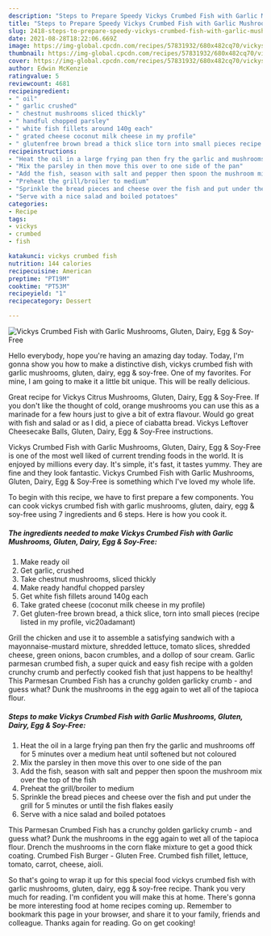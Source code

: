 ```yaml
---
description: "Steps to Prepare Speedy Vickys Crumbed Fish with Garlic Mushrooms, Gluten, Dairy, Egg &amp;amp; Soy-Free"
title: "Steps to Prepare Speedy Vickys Crumbed Fish with Garlic Mushrooms, Gluten, Dairy, Egg &amp;amp; Soy-Free"
slug: 2418-steps-to-prepare-speedy-vickys-crumbed-fish-with-garlic-mushrooms-gluten-dairy-egg-and-amp-soy-free
date: 2021-08-28T18:22:06.669Z
image: https://img-global.cpcdn.com/recipes/57831932/680x482cq70/vickys-crumbed-fish-with-garlic-mushrooms-gluten-dairy-egg-soy-free-recipe-main-photo.jpg
thumbnail: https://img-global.cpcdn.com/recipes/57831932/680x482cq70/vickys-crumbed-fish-with-garlic-mushrooms-gluten-dairy-egg-soy-free-recipe-main-photo.jpg
cover: https://img-global.cpcdn.com/recipes/57831932/680x482cq70/vickys-crumbed-fish-with-garlic-mushrooms-gluten-dairy-egg-soy-free-recipe-main-photo.jpg
author: Edwin McKenzie
ratingvalue: 5
reviewcount: 4681
recipeingredient:
- " oil"
- " garlic crushed"
- " chestnut mushrooms sliced thickly"
- " handful chopped parsley"
- " white fish fillets around 140g each"
- " grated cheese coconut milk cheese in my profile"
- " glutenfree brown bread a thick slice torn into small pieces recipe listed in my profile vic20adamant"
recipeinstructions:
- "Heat the oil in a large frying pan then fry the garlic and mushrooms off for 5 minutes over a medium heat until softened but not coloured"
- "Mix the parsley in then move this over to one side of the pan"
- "Add the fish, season with salt and pepper then spoon the mushroom mix over the top of the fish"
- "Preheat the grill/broiler to medium"
- "Sprinkle the bread pieces and cheese over the fish and put under the grill for 5 minutes or until the fish flakes easily"
- "Serve with a nice salad and boiled potatoes"
categories:
- Recipe
tags:
- vickys
- crumbed
- fish

katakunci: vickys crumbed fish 
nutrition: 144 calories
recipecuisine: American
preptime: "PT19M"
cooktime: "PT53M"
recipeyield: "1"
recipecategory: Dessert

---
```



![Vickys Crumbed Fish with Garlic Mushrooms, Gluten, Dairy, Egg &amp; Soy-Free](https://img-global.cpcdn.com/recipes/57831932/680x482cq70/vickys-crumbed-fish-with-garlic-mushrooms-gluten-dairy-egg-soy-free-recipe-main-photo.jpg)

Hello everybody, hope you're having an amazing day today. Today, I'm gonna show you how to make a distinctive dish, vickys crumbed fish with garlic mushrooms, gluten, dairy, egg &amp; soy-free. One of my favorites. For mine, I am going to make it a little bit unique. This will be really delicious.

Great recipe for Vickys Citrus Mushrooms, Gluten, Dairy, Egg &amp; Soy-Free. If you don&#39;t like the thought of cold, orange mushrooms you can use this as a marinade for a few hours just to give a bit of extra flavour. Would go great with fish and salad or as I did, a piece of ciabatta bread. Vickys Leftover Cheesecake Balls, Gluten, Dairy, Egg &amp; Soy-Free instructions.

Vickys Crumbed Fish with Garlic Mushrooms, Gluten, Dairy, Egg &amp; Soy-Free is one of the most well liked of current trending foods in the world. It is enjoyed by millions every day. It's simple, it's fast, it tastes yummy. They are fine and they look fantastic. Vickys Crumbed Fish with Garlic Mushrooms, Gluten, Dairy, Egg &amp; Soy-Free is something which I've loved my whole life.


To begin with this recipe, we have to first prepare a few components. You can cook vickys crumbed fish with garlic mushrooms, gluten, dairy, egg &amp; soy-free using 7 ingredients and 6 steps. Here is how you cook it.

<!--inarticleads1-->

##### The ingredients needed to make Vickys Crumbed Fish with Garlic Mushrooms, Gluten, Dairy, Egg &amp; Soy-Free:

1. Make ready  oil
1. Get  garlic, crushed
1. Take  chestnut mushrooms, sliced thickly
1. Make ready  handful chopped parsley
1. Get  white fish fillets around 140g each
1. Take  grated cheese (coconut milk cheese in my profile)
1. Get  gluten-free brown bread, a thick slice, torn into small pieces (recipe listed in my profile, vic20adamant)


Grill the chicken and use it to assemble a satisfying sandwich with a mayonnaise-mustard mixture, shredded lettuce, tomato slices, shredded cheese, green onions, bacon crumbles, and a dollop of sour cream. Garlic parmesan crumbed fish, a super quick and easy fish recipe with a golden crunchy crumb and perfectly cooked fish that just happens to be healthy! This Parmesan Crumbed Fish has a crunchy golden garlicky crumb - and guess what? Dunk the mushrooms in the egg again to wet all of the tapioca flour. 

<!--inarticleads2-->

##### Steps to make Vickys Crumbed Fish with Garlic Mushrooms, Gluten, Dairy, Egg &amp; Soy-Free:

1. Heat the oil in a large frying pan then fry the garlic and mushrooms off for 5 minutes over a medium heat until softened but not coloured
1. Mix the parsley in then move this over to one side of the pan
1. Add the fish, season with salt and pepper then spoon the mushroom mix over the top of the fish
1. Preheat the grill/broiler to medium
1. Sprinkle the bread pieces and cheese over the fish and put under the grill for 5 minutes or until the fish flakes easily
1. Serve with a nice salad and boiled potatoes


This Parmesan Crumbed Fish has a crunchy golden garlicky crumb - and guess what? Dunk the mushrooms in the egg again to wet all of the tapioca flour. Drench the mushrooms in the corn flake mixture to get a good thick coating. Crumbed Fish Burger - Gluten Free. Crumbed fish fillet, lettuce, tomato, carrot, cheese, aioli. 

So that's going to wrap it up for this special food vickys crumbed fish with garlic mushrooms, gluten, dairy, egg &amp; soy-free recipe. Thank you very much for reading. I'm confident you will make this at home. There's gonna be more interesting food at home recipes coming up. Remember to bookmark this page in your browser, and share it to your family, friends and colleague. Thanks again for reading. Go on get cooking!
